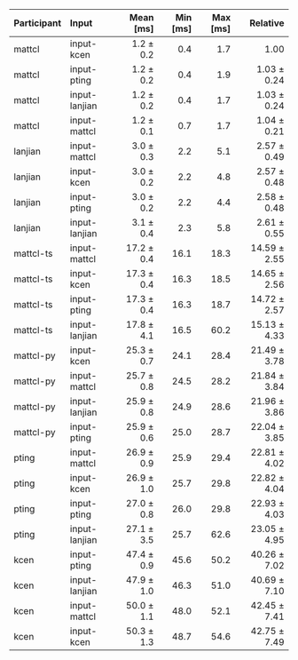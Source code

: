 | Participant | Input | Mean [ms] | Min [ms] | Max [ms] | Relative |
|:---|:---|---:|---:|---:|---:|
| mattcl | input-kcen | 1.2 ± 0.2 | 0.4 | 1.7 | 1.00 |
| mattcl | input-pting | 1.2 ± 0.2 | 0.4 | 1.9 | 1.03 ± 0.24 |
| mattcl | input-lanjian | 1.2 ± 0.2 | 0.4 | 1.7 | 1.03 ± 0.24 |
| mattcl | input-mattcl | 1.2 ± 0.1 | 0.7 | 1.7 | 1.04 ± 0.21 |
| lanjian | input-mattcl | 3.0 ± 0.3 | 2.2 | 5.1 | 2.57 ± 0.49 |
| lanjian | input-kcen | 3.0 ± 0.2 | 2.2 | 4.8 | 2.57 ± 0.48 |
| lanjian | input-pting | 3.0 ± 0.2 | 2.2 | 4.4 | 2.58 ± 0.48 |
| lanjian | input-lanjian | 3.1 ± 0.4 | 2.3 | 5.8 | 2.61 ± 0.55 |
| mattcl-ts | input-mattcl | 17.2 ± 0.4 | 16.1 | 18.3 | 14.59 ± 2.55 |
| mattcl-ts | input-kcen | 17.3 ± 0.4 | 16.3 | 18.5 | 14.65 ± 2.56 |
| mattcl-ts | input-pting | 17.3 ± 0.4 | 16.3 | 18.7 | 14.72 ± 2.57 |
| mattcl-ts | input-lanjian | 17.8 ± 4.1 | 16.5 | 60.2 | 15.13 ± 4.33 |
| mattcl-py | input-kcen | 25.3 ± 0.7 | 24.1 | 28.4 | 21.49 ± 3.78 |
| mattcl-py | input-mattcl | 25.7 ± 0.8 | 24.5 | 28.2 | 21.84 ± 3.84 |
| mattcl-py | input-lanjian | 25.9 ± 0.8 | 24.9 | 28.6 | 21.96 ± 3.86 |
| mattcl-py | input-pting | 25.9 ± 0.6 | 25.0 | 28.7 | 22.04 ± 3.85 |
| pting | input-mattcl | 26.9 ± 0.9 | 25.9 | 29.4 | 22.81 ± 4.02 |
| pting | input-kcen | 26.9 ± 1.0 | 25.7 | 29.8 | 22.82 ± 4.04 |
| pting | input-pting | 27.0 ± 0.8 | 26.0 | 29.8 | 22.93 ± 4.03 |
| pting | input-lanjian | 27.1 ± 3.5 | 25.7 | 62.6 | 23.05 ± 4.95 |
| kcen | input-pting | 47.4 ± 0.9 | 45.6 | 50.2 | 40.26 ± 7.02 |
| kcen | input-lanjian | 47.9 ± 1.0 | 46.3 | 51.0 | 40.69 ± 7.10 |
| kcen | input-mattcl | 50.0 ± 1.1 | 48.0 | 52.1 | 42.45 ± 7.41 |
| kcen | input-kcen | 50.3 ± 1.3 | 48.7 | 54.6 | 42.75 ± 7.49 |
